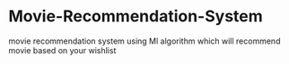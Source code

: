 # Movie-Recommendation-System
movie recommendation system using Ml algorithm which will recommend movie based on your wishlist
